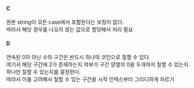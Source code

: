 #### C
원본 string이 모든 case에서 포함된다는 보장이 없다.\
따라서 해당 경우를 나오지 않는 값으로 할당해서 처리 필요
#### D
연속된 0이 아닌 수의 구간은 반드시 하나의 코인으로 칠할 수 있다.\
여기서 해당 구간에 2가 존재하는지 여부가 구간 양옆의 0을 두개까지 칠할 수 있는지 하나만 칠할 수 있는지를 결정한다.\
따라서 이를 고려해서 칠할 수 있는 구간을 시작 인덱스부터 그리디하게 자르기
